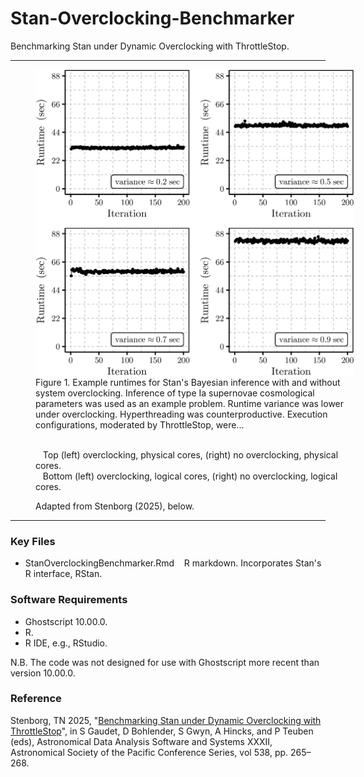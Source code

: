 # Stan-Overclocking-Benchmarker

Benchmarking Stan under Dynamic Overclocking with ThrottleStop.

---

<figure style="width:509px;">
  <img src="RuntimeExamples.png" alt="Example runtimes for Stan's Bayesian inference with and without system overclocking." width="509" height="489">
  <figcaption>Figure 1. Example runtimes for Stan's Bayesian inference with and without system overclocking. Inference of type Ia supernovae cosmological parameters was used as an example problem. Runtime variance was lower under overclocking. Hyperthreading was counterproductive. Execution configurations, moderated by ThrottleStop, were...<br /><br />

&nbsp;&nbsp; Top (left) overclocking, physical cores, (right) no overclocking, physical cores.<br />
&nbsp;&nbsp; Bottom (left) overclocking, logical cores, (right) no overclocking, logical cores.

Adapted from Stenborg (2025), below.</figcaption>
</figure>

---

### Key Files

- StanOverclockingBenchmarker.Rmd &nbsp;&nbsp; R markdown. Incorporates Stan's R interface, RStan.<br />

### Software Requirements

- Ghostscript 10.00.0.<br />
- R.<br />
- R IDE, e.g., RStudio.<br />

N.B. The code was not designed for use with Ghostscript more recent than version 10.00.0.

### Reference

Stenborg, TN 2025, "[Benchmarking Stan under Dynamic Overclocking with ThrottleStop](https://www.aspbooks.org/publications/538/265.pdf)", in S Gaudet, D Bohlender, S Gwyn, A Hincks, and P Teuben (eds), Astronomical Data Analysis Software and Systems XXXII, Astronomical Society of the Pacific Conference Series, vol 538, pp. 265&ndash;268.
